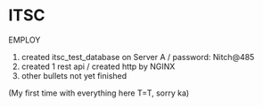 # ITSC
EMPLOY
1. created itsc_test_database on Server A / password: Nitch@485
2. created 1 rest api / created http by NGINX
3. other bullets not yet finished 

(My first time with everything here T=T, sorry ka)
